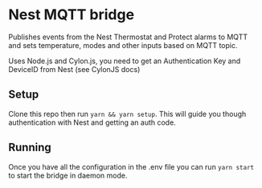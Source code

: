 # Nest MQTT bridge

Publishes events from the Nest Thermostat and Protect alarms to MQTT and sets temperature, modes and other inputs based on MQTT topic.

Uses Node.js and Cylon.js, you need to get an Authentication Key and DeviceID from Nest (see CylonJS docs)

## Setup

Clone this repo then run `yarn && yarn setup`. This will guide you though authentication with Nest and getting an auth code.

## Running

Once you have all the configuration in the .env file you can run `yarn start` to start the bridge in daemon mode.
